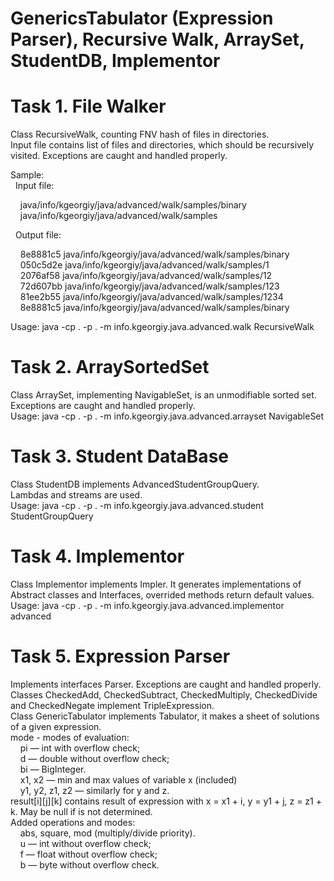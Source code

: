 # GenericsTabulator (Expression Parser), Recursive Walk, ArraySet, StudentDB, Implementor

<h1>Task 1. File Walker</h1>
  <p>Class RecursiveWalk, counting FNV hash of files in directories.<br>
  Input file contains list of files and directories, which should be recursively visited. Exceptions are caught and handled properly.</p>

<p>Sample:<br>
  &nbsp;&nbsp;Input file:</p>
      <p>&nbsp;&nbsp;&nbsp;&nbsp;java/info/kgeorgiy/java/advanced/walk/samples/binary<br>
      &nbsp;&nbsp;&nbsp;&nbsp;java/info/kgeorgiy/java/advanced/walk/samples</p>

  <p>&nbsp;&nbsp;Output file:</p>
      <p>&nbsp;&nbsp;&nbsp;&nbsp;8e8881c5 java/info/kgeorgiy/java/advanced/walk/samples/binary<br>
      &nbsp;&nbsp;&nbsp;&nbsp;050c5d2e java/info/kgeorgiy/java/advanced/walk/samples/1<br>
      &nbsp;&nbsp;&nbsp;&nbsp;2076af58 java/info/kgeorgiy/java/advanced/walk/samples/12<br>
      &nbsp;&nbsp;&nbsp;&nbsp;72d607bb java/info/kgeorgiy/java/advanced/walk/samples/123<br>
      &nbsp;&nbsp;&nbsp;&nbsp;81ee2b55 java/info/kgeorgiy/java/advanced/walk/samples/1234<br>
      &nbsp;&nbsp;&nbsp;&nbsp;8e8881c5 java/info/kgeorgiy/java/advanced/walk/samples/binary</p>

  <p>Usage: java -cp . -p . -m info.kgeorgiy.java.advanced.walk RecursiveWalk <full classname></p>
       
<h1>Task 2. ArraySortedSet</h1> 
  <p>Class ArraySet, implementing NavigableSet, is an unmodifiable sorted set. Exceptions are caught and handled properly.<br>
  Usage: java -cp . -p . -m info.kgeorgiy.java.advanced.arrayset NavigableSet <full classname></p>
  
<h1>Task 3. Student DataBase</h1>  
  <p>Class StudentDB implements AdvancedStudentGroupQuery.<br>
  Lambdas and streams are used.<br>
  Usage: java -cp . -p . -m info.kgeorgiy.java.advanced.student StudentGroupQuery <full classname></p>

<h1>Task 4. Implementor</h1>
  <p>Class Implementor implements Impler. It generates implementations of Abstract classes and Interfaces, overrided methods return default values.<br>
  Usage: java -cp . -p . -m info.kgeorgiy.java.advanced.implementor advanced <full classname></p>
    
<h1>Task 5. Expression Parser</h1>
  <p>Implements interfaces Parser. Exceptions are caught and handled properly.<br>
  Classes CheckedAdd, CheckedSubtract, CheckedMultiply, CheckedDivide and CheckedNegate implement TripleExpression.<br>
  Class GenericTabulator implements Tabulator, it makes a sheet of solutions of a given expression.<br>
  mode - modes of evaluation:<br>
    &nbsp;&nbsp;&nbsp;&nbsp;pi — int with overflow check;<br>
    &nbsp;&nbsp;&nbsp;&nbsp;d — double without overflow check;<br>
    &nbsp;&nbsp;&nbsp;&nbsp;bi — BigInteger.<br>
    &nbsp;&nbsp;&nbsp;&nbsp;x1, x2 — min and max values of variable x (included)<br>
    &nbsp;&nbsp;&nbsp;&nbsp;y1, y2, z1, z2 — similarly for y and z.<br>
  result[i][j][k] contains result of expression with x = x1 + i, y = y1 + j, z = z1 + k. May be null if is not determined.<br>
  Added operations and modes:<br>
    &nbsp;&nbsp;&nbsp;&nbsp;abs, square, mod (multiply/divide priority). <br> 
    &nbsp;&nbsp;&nbsp;&nbsp;u — int without overflow check;<br>
    &nbsp;&nbsp;&nbsp;&nbsp;f — float without overflow check;<br>
    &nbsp;&nbsp;&nbsp;&nbsp;b — byte without overflow check.</p>
